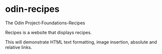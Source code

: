 # odin-recipes
The Odin Project-Foundations-Recipes

Recipes is a website that displays recipes. 

This will demonstrate HTML text formatting, image insertion, absolute and relative links. 